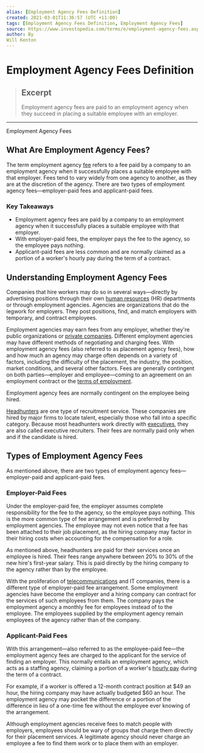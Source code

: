 ```yaml
---
alias: [Employment Agency Fees Definition]
created: 2021-03-01T11:36:57 (UTC +11:00)
tags: [Employment Agency Fees Definition, Employment Agency Fees]
source: https://www.investopedia.com/terms/e/employment-agency-fees.asp
author: By
Will Kenton
---
```


# Employment Agency Fees Definition

> ## Excerpt
> Employment agency fees are paid to an employment agency when they succeed in placing a suitable employee with an employer.

---

Employment Agency Fees
## What Are Employment Agency Fees?

The term employment agency [fee](https://www.investopedia.com/terms/f/fee.asp) refers to a fee paid by a company to an employment agency when it successfully places a suitable employee with that employer. Fees tend to vary widely from one agency to another, as they are at the discretion of the agency. There are two types of employment agency fees—employer-paid fees and applicant-paid fees.

### Key Takeaways

-   Employment agency fees are paid by a company to an employment agency when it successfully places a suitable employee with that employer.
-   With employer-paid fees, the employer pays the fee to the agency, so the employee pays nothing.
-   Applicant-paid fees are less common and are normally claimed as a portion of a worker's hourly pay during the term of a contract.

## Understanding Employment Agency Fees

Companies that hire workers may do so in several ways—directly by advertising positions through their own [human resources](https://www.investopedia.com/terms/h/humanresources.asp) (HR) departments or through employment agencies. Agencies are organizations that do the legwork for employers. They post positions, find, and match employers with temporary, and contract employees.

Employment agencies may earn fees from any employer, whether they're public organizations or [private companies](https://www.investopedia.com/terms/p/privatecompany.asp). Different employment agencies may have different methods of negotiating and charging fees. With employment agency fees (also referred to as placement agency fees), how and how much an agency may charge often depends on a variety of factors, including the difficulty of the placement, the industry, the position, market conditions, and several other factors. Fees are generally contingent on both parties—employer and employee—coming to an agreement on an employment contract or the [terms of employment](https://www.investopedia.com/terms/t/terms-of-employment.asp).

Employment agency fees are normally contingent on the employee being hired.

[Headhunters](https://www.investopedia.com/terms/h/headhunter.asp) are one type of recruitment service. These companies are hired by major firms to locate talent, especially those who fall into a specific category. Because most headhunters work directly with [executives](https://www.investopedia.com/articles/basics/03/022803.asp), they are also called executive recruiters. Their fees are normally paid only when and if the candidate is hired.

## Types of Employment Agency Fees

As mentioned above, there are two types of employment agency fees—employer-paid and applicant-paid fees.

### Employer-Paid Fees

Under the employer-paid fee, the employer assumes complete responsibility for the fee to the agency, so the employee pays nothing. This is the more common type of fee arrangement and is preferred by employment agencies. The employee may not even notice that a fee has been attached to their job placement, as the hiring company may factor in their hiring costs when accounting for the compensation for a role.

As mentioned above, headhunters are paid for their services once an employee is hired. Their fees range anywhere between 20% to 30% of the new hire's first-year salary. This is paid directly by the hiring company to the agency rather than by the employee.

With the proliferation of [telecommunications](https://www.investopedia.com/ask/answers/070815/what-telecommunications-sector.asp) and IT companies, there is a different type of employer-paid fee arrangement. Some employment agencies have become the employer and a hiring company can contract for the services of such employees from them. The company pays the employment agency a monthly fee for employees instead of to the employee. The employees supplied by the employment agency remain employees of the agency rather than of the company.

### Applicant-Paid Fees

With this arrangement—also referred to as the employee-paid fee—the employment agency fees are charged to the applicant for the service of finding an employer. This normally entails an employment agency, which acts as a staffing agency, claiming a portion of a worker's [hourly pay](https://www.investopedia.com/articles/personal-finance/031115/salary-vs-hourly-how-benefits-laws-differ.asp) during the term of a contract.

For example, if a worker is offered a 12-month contract position at $49 an hour, the hiring company may have actually budgeted $60 an hour. The employment agency may pocket the difference or a portion of the difference in lieu of a one-time fee without the employee ever knowing of the arrangement.

Although employment agencies receive fees to match people with employers, employees should be wary of groups that charge them directly for their placement services. A legitimate agency should never charge an employee a fee to find them work or to place them with an employer.
